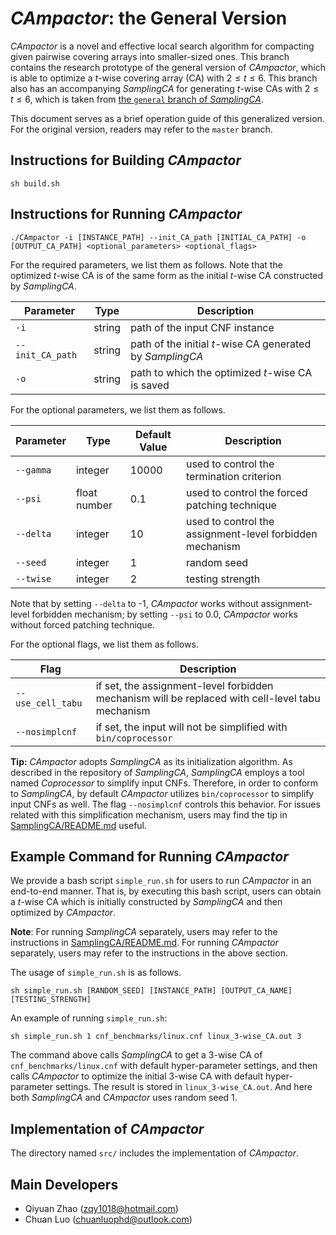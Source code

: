 # *CAmpactor*: the General Version

*CAmpactor* is a novel and effective local search algorithm for compacting given pairwise covering arrays into smaller-sized ones. This branch contains the research prototype of the general version of *CAmpactor*, which is able to optimize a $t$-wise covering array (CA) with $2 \le t \le 6$. This branch also has an accompanying *SamplingCA* for generating $t$-wise CAs with $2 \le t \le 6$, which is taken from [the `general` branch of *SamplingCA*](https://github.com/chuanluocs/SamplingCA/tree/general). 

This document serves as a brief operation guide of this generalized version. For the original version, readers may refer to the `master` branch. 

## Instructions for Building *CAmpactor*

```
sh build.sh
```

## Instructions for Running *CAmpactor*

```
./CAmpactor -i [INSTANCE_PATH] --init_CA_path [INITIAL_CA_PATH] -o [OUTPUT_CA_PATH] <optional_parameters> <optional_flags>
```

For the required parameters, we list them as follows. Note that the optimized $t$-wise CA is of the same form as the initial $t$-wise CA constructed by *SamplingCA*. 

| Parameter | Type | Description | 
| - | - | - |
| `-i` | string | path of the input CNF instance |
| `--init_CA_path` | string | path of the initial $t$-wise CA generated by *SamplingCA* |
| `-o` | string | path to which the optimized $t$-wise CA is saved |

For the optional parameters, we list them as follows. 

| Parameter | Type | Default Value | Description | 
| - | - | - | - |
| `--gamma` | integer | 10000 | used to control the termination criterion | 
| `--psi` | float number | 0.1 | used to control the forced patching technique | 
| `--delta` | integer | 10 | used to control the assignment-level forbidden mechanism | 
| `--seed` | integer | 1 | random seed |
| `--twise` | integer | 2 | testing strength |

Note that by setting `--delta` to -1, *CAmpactor* works without assignment-level forbidden mechanism; by setting `--psi` to 0.0, *CAmpactor* works without forced patching technique. 

For the optional flags, we list them as follows. 

| Flag | Description | 
| - | - |
| `--use_cell_tabu` | if set, the assignment-level forbidden mechanism will be replaced with cell-level tabu mechanism |
| `--nosimplcnf` | if set, the input will not be simplified with `bin/coprocessor` |

**Tip:** *CAmpactor* adopts *SamplingCA* as its initialization algorithm. As described in the repository of *SamplingCA*, *SamplingCA* employs a tool named *Coprocessor* to simplify input CNFs. Therefore, in order to conform to *SamplingCA*, by default *CAmpactor* utilizes `bin/coprocessor` to simplify input CNFs as well. The flag `--nosimplcnf` controls this behavior. For issues related with this simplification mechanism, users may find the tip in [SamplingCA/README.md](SamplingCA/README.md) useful. 

## Example Command for Running *CAmpactor*

We provide a bash script `simple_run.sh` for users to run *CAmpactor* in an end-to-end manner. That is, by executing this bash script, users can obtain a $t$-wise CA which is initially constructed by *SamplingCA* and then optimized by *CAmpactor*. 

**Note**: For running *SamplingCA* separately, users may refer to the instructions in [SamplingCA/README.md](SamplingCA/README.md). For running *CAmpactor* separately, users may refer to the instructions in the above section. 

The usage of `simple_run.sh` is as follows. 

```
sh simple_run.sh [RANDOM_SEED] [INSTANCE_PATH] [OUTPUT_CA_NAME] [TESTING_STRENGTH]
```

An example of running `simple_run.sh`: 

```
sh simple_run.sh 1 cnf_benchmarks/linux.cnf linux_3-wise_CA.out 3
```

The command above calls *SamplingCA* to get a 3-wise CA of `cnf_benchmarks/linux.cnf` with default hyper-parameter settings, and then calls *CAmpactor* to optimize the initial 3-wise CA with default hyper-parameter settings. The result is stored in `linux_3-wise_CA.out`. And here both *SamplingCA* and *CAmpactor* uses random seed 1. 

## Implementation of *CAmpactor*

The directory named `src/` includes the implementation of *CAmpactor*. 

## Main Developers

- Qiyuan Zhao (<zqy1018@hotmail.com>)
- Chuan Luo (<chuanluophd@outlook.com>)
